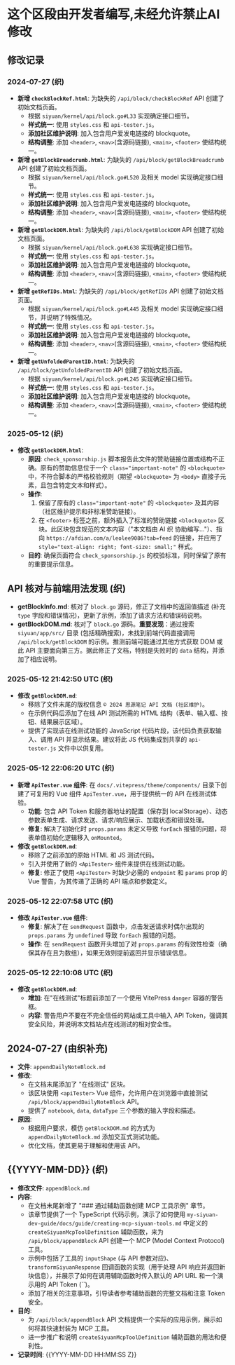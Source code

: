 # 这个区段由开发者编写,未经允许禁止AI修改


## 修改记录

### 2024-07-27 (织)

*   **新增 `checkBlockRef.html`**: 为缺失的 `/api/block/checkBlockRef` API 创建了初始文档页面。
    *   根据 `siyuan/kernel/api/block.go#L33` 实现确定接口细节。
    *   **样式统一**: 使用 `styles.css` 和 `api-tester.js`。
    *   **添加社区维护说明**: 加入包含用户爱发电链接的 blockquote。
    *   **结构调整**: 添加 `<header>`, `<nav>`(含源码链接), `<main>`, `<footer>` 使结构统一。
*   **新增 `getBlockBreadcrumb.html`**: 为缺失的 `/api/block/getBlockBreadcrumb` API 创建了初始文档页面。
    *   根据 `siyuan/kernel/api/block.go#L520` 及相关 model 实现确定接口细节。
    *   **样式统一**: 使用 `styles.css` 和 `api-tester.js`。
    *   **添加社区维护说明**: 加入包含用户爱发电链接的 blockquote。
    *   **结构调整**: 添加 `<header>`, `<nav>`(含源码链接), `<main>`, `<footer>` 使结构统一。
*   **新增 `getBlockDOM.html`**: 为缺失的 `/api/block/getBlockDOM` API 创建了初始文档页面。
    *   根据 `siyuan/kernel/api/block.go#L638` 实现确定接口细节。
    *   **样式统一**: 使用 `styles.css` 和 `api-tester.js`。
    *   **添加社区维护说明**: 加入包含用户爱发电链接的 blockquote。
    *   **结构调整**: 添加 `<header>`, `<nav>`(含源码链接), `<main>`, `<footer>` 使结构统一。
*   **新增 `getRefIDs.html`**: 为缺失的 `/api/block/getRefIDs` API 创建了初始文档页面。
    *   根据 `siyuan/kernel/api/block.go#L445` 及相关 model 实现确定接口细节，并说明了特殊情况。
    *   **样式统一**: 使用 `styles.css` 和 `api-tester.js`。
    *   **添加社区维护说明**: 加入包含用户爱发电链接的 blockquote。
    *   **结构调整**: 添加 `<header>`, `<nav>`(含源码链接), `<main>`, `<footer>` 使结构统一。
*   **新增 `getUnfoldedParentID.html`**: 为缺失的 `/api/block/getUnfoldedParentID` API 创建了初始文档页面。
    *   根据 `siyuan/kernel/api/block.go#L245` 实现确定接口细节。
    *   **样式统一**: 使用 `styles.css` 和 `api-tester.js`。
    *   **添加社区维护说明**: 加入包含用户爱发电链接的 blockquote。
    *   **结构调整**: 添加 `<header>`, `<nav>`(含源码链接), `<main>`, `<footer>` 使结构统一。 

### 2025-05-12 (织)

*   **修改 `getBlockDOM.html`**:
    *   **原因**: `check_sponsorship.js` 脚本报告此文件的赞助链接位置或结构不正确。原有的赞助信息位于一个 `class="important-note"` 的 `<blockquote>` 中，不符合脚本的严格校验规则（期望 `<blockquote>` 为 `<body>` 直接子元素，且包含特定文本和样式）。
    *   **操作**: 
        1.  保留了原有的 `class="important-note"` 的 `<blockquote>` 及其内容（社区维护提示和非标准赞助链接）。
        2.  在 `<footer>` 标签之前，额外插入了标准的赞助链接 `<blockquote>` 区块。此区块包含规范的文本内容（"本文档由 AI 织 协助编写..."）、指向 `https://afdian.com/a/leolee9086?tab=feed` 的链接，并应用了 `style="text-align: right; font-size: small;"` 样式。
    *   **目的**: 确保页面符合 `check_sponsorship.js` 的校验标准，同时保留了原有的重要提示信息。 

## API 核对与前端用法发现 (织)

*   **getBlockInfo.md**: 核对了 `block.go` 源码，修正了文档中的返回值描述 (补充 `type` 字段和错误情况)，更新了示例，添加了请求方法和错误码说明。
*   **getBlockDOM.md**: 核对了 `block.go` 源码。**重要发现**：通过搜索 `siyuan/app/src/` 目录 (包括精确搜索)，未找到前端代码直接调用 `/api/block/getBlockDOM` 的示例。推测前端可能通过其他方式获取 DOM 或此 API 主要面向第三方。据此修正了文档，特别是失败时的 `data` 结构，并添加了相应说明。 

### 2025-05-12 21:42:50 UTC (织)

*   **修改 `getBlockDOM.md`**:
    *   移除了文件末尾的版权信息 `© 2024 思源笔记 API 文档 (社区维护)`。
    *   在示例代码后添加了在线 API 测试所需的 HTML 结构（表单、输入框、按钮、结果展示区域）。
    *   提供了实现该在线测试功能的 JavaScript 代码片段，该代码负责获取输入、调用 API 并显示结果。建议将此 JS 代码集成到共享的 `api-tester.js` 文件中以供复用。 

### 2025-05-12 22:06:20 UTC (织)

*   **新增 `ApiTester.vue` 组件**: 在 `docs/.vitepress/theme/components/` 目录下创建了可复用的 Vue 组件 `ApiTester.vue`，用于提供统一的 API 在线测试体验。
    *   **功能**: 包含 API Token 和服务器地址的配置（保存到 localStorage）、动态参数表单生成、请求发送、请求/响应展示、加载状态和错误处理。
    *   **修复**: 解决了初始化时 `props.params` 未定义导致 `forEach` 报错的问题，将表单值初始化逻辑移入 `onMounted`。
*   **修改 `getBlockDOM.md`**: 
    *   移除了之前添加的原始 HTML 和 JS 测试代码。
    *   引入并使用了新的 `<ApiTester>` 组件来提供在线测试功能。
    *   **修复**: 修正了使用 `<ApiTester>` 时缺少必需的 `endpoint` 和 `params` prop 的 Vue 警告，为其传递了正确的 API 端点和参数定义。 

### 2025-05-12 22:07:58 UTC (织)

*   **修改 `ApiTester.vue` 组件**:
    *   **修复**: 解决了在 `sendRequest` 函数中，点击发送请求时偶尔出现的 `props.params` 为 `undefined` 导致 `forEach` 报错的问题。
    *   **操作**: 在 `sendRequest` 函数开头增加了对 `props.params` 的有效性检查（确保其存在且为数组），如果无效则提前返回并显示错误信息。 

### 2025-05-12 22:10:08 UTC (织)

*   **修改 `getBlockDOM.md`**:
    *   **增加**: 在"在线测试"标题前添加了一个使用 VitePress `danger` 容器的警告框。
    *   **内容**: 警告用户不要在不完全信任的网站或工具中输入 API Token，强调其安全风险，并说明本文档站点在线测试的相对安全性。 

## 2024-07-27 (由织补充)

-   **文件**: `appendDailyNoteBlock.md`
-   **修改**:
    -   在文档末尾添加了 "在线测试" 区块。
    -   该区块使用 `<apiTester>` Vue 组件，允许用户在浏览器中直接测试 `/api/block/appendDailyNoteBlock` API。
    -   提供了 `notebook`, `data`, `dataType` 三个参数的输入字段和描述。
-   **原因**:
    -   根据用户要求，模仿 `getBlockDOM.md` 的方式为 `appendDailyNoteBlock.md` 添加交互式测试功能。
    -   优化文档，使其更易于理解和使用该 API。 

## {{YYYY-MM-DD}} (织)

- **修改文件**: `appendBlock.md`
- **内容**: 
    - 在文档末尾新增了 "### 通过辅助函数创建 MCP 工具示例" 章节。
    - 该章节提供了一个 TypeScript 代码示例，演示了如何使用 `my-siyuan-dev-guide/docs/guide/creating-mcp-siyuan-tools.md` 中定义的 `createSiyuanMcpToolDefinition` 辅助函数，来为 `/api/block/appendBlock` API 创建一个 MCP (Model Context Protocol) 工具。
    - 示例中包括了工具的 `inputShape` (与 API 参数对应)、`transformSiyuanResponse` 回调函数的实现（用于处理 API 响应并返回新块信息），并展示了如何在调用辅助函数时传入默认的 API URL 和一个演示用的 API Token (``)。
    - 添加了相关的注意事项，引导读者参考辅助函数的完整文档和注意 Token 安全。
- **目的**: 
    - 为 `/api/block/appendBlock` API 文档提供一个实际的应用示例，展示如何将其快速封装为 MCP 工具。
    - 进一步推广和说明 `createSiyuanMcpToolDefinition` 辅助函数的用法和便利性。
- **记录时间**: {{YYYY-MM-DD HH:MM:SS Z}} 